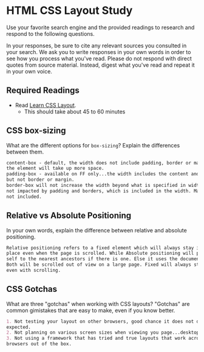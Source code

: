 # HTML CSS Layout Study

Use your favorite search engine and the provided readings to research and respond to the following questions.

In your responses, be sure to cite any relevant sources you consulted in your search. We ask you to write responses in your own words in order to see how you process what you've read. Please do not respond with direct quotes from source material. Instead, digest what you've read and repeat it in your own voice.

## Required Readings

- Read [Learn CSS Layout](http://learnlayout.com).
  - This should take about 45 to 60 minutes

## CSS box-sizing

What are the different options for `box-sizing`? Explain the differences between them.

```md
content-box - default, the width does not include padding, border or margin, so
the element will take up more space.
padding-box - available on FF only...the width includes the content and padding,
but not border or margin.
border-box will not increase the width beyond what is specified in width, and
not impacted by padding and borders, which is included in the width. Margin is
not included.
```

## Relative vs Absolute Positioning

In your own words, explain the difference between relative and absolute positioning.

```md
Relative positioning refers to a fixed element which will always stay in the same
place even when the page is scrolled. While Absolute positioning will position it's
self to the nearest ancestors if there is one. Else it uses the document body.
Both will be scrolled out of view on a large page. Fixed will always stay in view
even with scrolling.
```

## CSS Gotchas

What are three "gotchas" when working with CSS layouts? "Gotchas" are common gimistakes that are easy to make, even if you know better.

```md
1. Not testing your layout on other browsers, good chance it does not display as
expected.
2. Not planning on various screen sizes when viewing you page...desktop vs mobile.
3. Not using a framework that has tried and true layouts that work across many
browsers out of the box.
```
